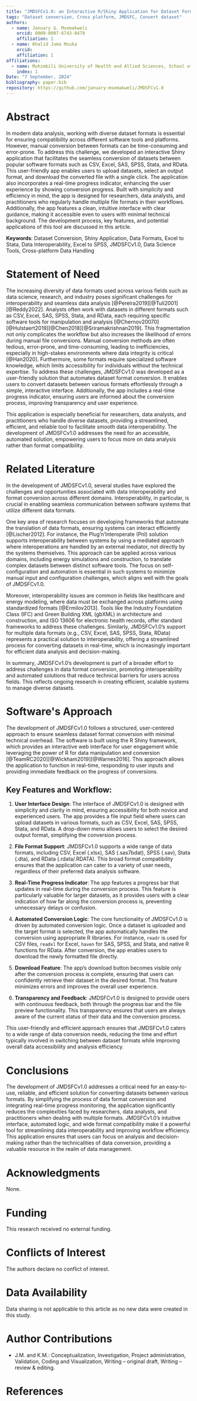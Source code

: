 ```yaml
---
title: "JMDSFCv1.0: an Interactive R/Shiny Application for Dataset Format Conversion with Real-Time Progress Monitoring"
tags: "Dataset conversion, Cross platform, JMDSFC, Convert dataset"
authors:
  - name: January G. Msemakweli
    orcid: 0009-0007-6743-8479
    affiliation: 1
  - name: Khalid Juma Mzuka
    orcid: 
    affiliation: 1
affiliations:
  - name: Muhimbili University of Health and Allied Sciences, School of Public Health and Social Sciences, Department of Environmental and Occupational Health
    index: 1
Date: "7 September, 2024"
bibliography: paper.bib
repository: https://github.com/january-msemakweli/JMDSFCv1.0
---
```


# Abstract

In modern data analysis, working with diverse dataset formats is essential for ensuring compatibility across different software tools and platforms. However, manual conversion between formats can be time-consuming and error-prone. To address this challenge, we developed an interactive Shiny application that facilitates the seamless conversion of datasets between popular software formats such as CSV, Excel, SAS, SPSS, Stata, and RData. This user-friendly app enables users to upload datasets, select an output format, and download the converted file with a single click. The application also incorporates a real-time progress indicator, enhancing the user experience by showing conversion progress. Built with simplicity and efficiency in mind, the app is designed for researchers, data analysts, and practitioners who regularly handle multiple file formats in their workflows. Additionally, the app features a clean, intuitive interface with clear guidance, making it accessible even to users with minimal technical background. The development process, key features, and potential applications of this tool are discussed in this article.

**Keywords**: Dataset Conversion, Shiny Application, Data Formats, Excel to Stata, Data Interoperability, Excel to SPSS, JMDSFCv1.0, Data Science Tools, Cross-platform Data Handling


# Statement of Need

The increasing diversity of data formats used across various fields such as data science, research, and industry poses significant challenges for interoperability and seamless data analysis [@Pereira2019][@Tuli2001][@Reddy2022]. Analysts often work with datasets in different formats such as CSV, Excel, SAS, SPSS, Stata, and RData, each requiring specific software tools for manipulation and analysis [@Chernov20070][@Hulstaert2019][@Chen2018][@Sriramakrishnan2019]. This fragmentation not only complicates the workflow but also increases the likelihood of errors during manual file conversions. Manual conversion methods are often tedious, error-prone, and time-consuming, leading to inefficiencies, especially in high-stakes environments where data integrity is critical [@Han2020]. Furthermore, some formats require specialized software knowledge, which limits accessibility for individuals without the technical expertise. To address these challenges, JMDSFCv1.0 was developed as a user-friendly solution that automates dataset format conversion. It enables users to convert datasets between various formats effortlessly through a simple, interactive interface. Additionally, the app includes a real-time progress indicator, ensuring users are informed about the conversion process, improving transparency and user experience.

This application is especially beneficial for researchers, data analysts, and practitioners who handle diverse datasets, providing a streamlined, efficient, and reliable tool to facilitate smooth data interoperability. The development of JMDSFCv1.0 addresses the need for an accessible, automated solution, empowering users to focus more on data analysis rather than format compatibility.

# Related Literature
In the development of JMDSFCv1.0, several studies have explored the challenges and opportunities associated with data interoperability and format conversion across different domains. Interoperability, in particular, is crucial in enabling seamless communication between software systems that utilize different data formats.

One key area of research focuses on developing frameworks that automate the translation of data formats, ensuring systems can interact efficiently [@Lischer2012]. For instance, the Plug’n’Interoperate (PnI) solution supports interoperability between systems by using a mediated approach where interoperations are handled by an external mediator, not directly by the systems themselves. This approach can be applied across various domains, including energy simulations and construction, to translate complex datasets between distinct software tools. The focus on self-configuration and automation is essential in such systems to minimize manual input and configuration challenges, which aligns well with the goals of JMDSFCv1.0.

Moreover, interoperability issues are common in fields like healthcare and energy modeling, where data must be exchanged across platforms using standardized formats [@Ermilov2013]. Tools like the Industry Foundation Class (IFC) and Green Building XML (gbXML) in architecture and construction, and ISO 13606 for electronic health records, offer standard frameworks to address these challenges. Similarly, JMDSFCv1.0’s support for multiple data formats (e.g., CSV, Excel, SAS, SPSS, Stata, RData) represents a practical solution to interoperability, offering a streamlined process for converting datasets in real-time, which is increasingly important for efficient data analysis and decision-making.

In summary, JMDSFCv1.0’s development is part of a broader effort to address challenges in data format conversion, promoting interoperability and automated solutions that reduce technical barriers for users across fields. This reflects ongoing research in creating efficient, scalable systems to manage diverse datasets.


# Software's Approach

The development of JMDSFCv1.0 follows a structured, user-centered approach to ensure seamless dataset format conversion with minimal technical overhead. The software is built using the R Shiny framework, which provides an interactive web interface for user engagement while leveraging the power of R for data manipulation and conversion [@TeamRC2020][@Wickham2019][@Warnes2016]. This approach allows the application to function in real-time, responding to user inputs and providing immediate feedback on the progress of conversions.

## Key Features and Workflow:
1. **User Interface Design**: The interface of JMDSFCv1.0 is designed with simplicity and clarity in mind, ensuring accessibility for both novice and experienced users. The app provides a file input field where users can upload datasets in various formats, such as CSV, Excel, SAS, SPSS, Stata, and RData. A drop-down menu allows users to select the desired output format, simplifying the conversion process.
   
2. **File Format Support**: JMDSFCv1.0 supports a wide range of data formats, including CSV, Excel (.xlsx), SAS (.sas7bdat), SPSS (.sav), Stata (.dta), and RData (.rdata/.RDATA). This broad format compatibility ensures that the application can cater to a variety of user needs, regardless of their preferred data analysis software.

3. **Real-Time Progress Indicator**: The app features a progress bar that updates in real-time during the conversion process. This feature is particularly valuable for larger datasets, as it provides users with a clear indication of how far along the conversion process is, preventing unnecessary delays or confusion.

4. **Automated Conversion Logic**: The core functionality of JMDSFCv1.0 is driven by automated conversion logic. Once a dataset is uploaded and the target format is selected, the app automatically handles the conversion using appropriate R libraries. For instance, `readr` is used for CSV files, `readxl` for Excel, `haven` for SAS, SPSS, and Stata, and native R functions for RData. After conversion, the app enables users to download the newly formatted file directly.

5. **Download Feature**: The app’s download button becomes visible only after the conversion process is complete, ensuring that users can confidently retrieve their dataset in the desired format. This feature minimizes errors and improves the overall user experience.

6. **Transparency and Feedback**: JMDSFCv1.0 is designed to provide users with continuous feedback, both through the progress bar and the file preview functionality. This transparency ensures that users are always aware of the current status of their data and the conversion process.

This user-friendly and efficient approach ensures that JMDSFCv1.0 caters to a wide range of data conversion needs, reducing the time and effort typically involved in switching between dataset formats while improving overall data accessibility and analysis efficiency.


# Conclusions

The development of JMDSFCv1.0 addresses a critical need for an easy-to-use, reliable, and efficient solution for converting datasets between various formats. By simplifying the process of data format conversion and integrating real-time progress monitoring, the application significantly reduces the complexities faced by researchers, data analysts, and practitioners when dealing with multiple formats. JMDSFCv1.0’s intuitive interface, automated logic, and wide format compatibility make it a powerful tool for streamlining data interoperability and improving workflow efficiency. This application ensures that users can focus on analysis and decision-making rather than the technicalities of data conversion, providing a valuable resource in the realm of data management.


# Acknowledgments

None.

# Funding

This research received no external funding.

# Conflicts of Interest

The authors declare no conflict of interest.

# Data Availability

Data sharing is not applicable to this article as no new data were created in this study.

# Author Contributions

- J.M. and K.M.: Conceptualization, Investigation, Project administration, Validation, Coding and Visualization, Writing – original draft, Writing – review & editing.

# References
